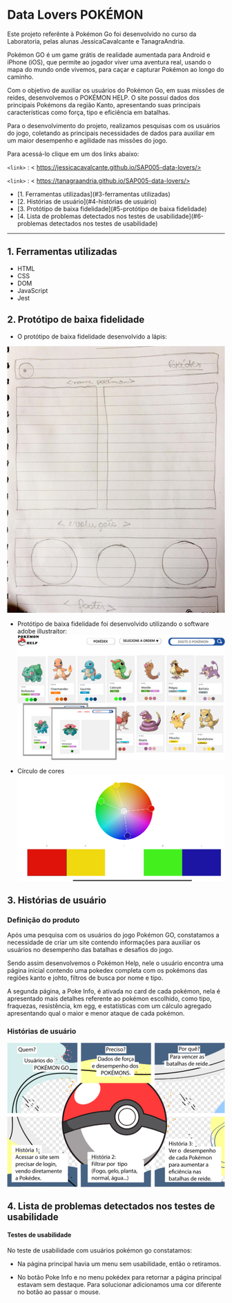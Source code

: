 # Data Lovers POKÉMON

Este projeto referênte à Pokémon Go foi desenvolvido no curso da Laboratoria, pelas alunas JessicaCavalcante e TanagraAndria.

Pokémon GO é um game grátis de realidade aumentada para Android e iPhone (iOS), 
que permite ao jogador viver uma aventura real, usando o mapa do mundo onde vivemos, 
para caçar e capturar Pokémon ao longo do caminho.

Com o objetivo de auxiliar os usuários do Pokémon Go, em suas missões de reides,
desenvolvemos o POKÉMON HELP. O site possuí dados dos principais Pokémons da região
Kanto, apresentando suas principais características como força, tipo  e eficiência
em batalhas. 

Para o desenvolvimento do projeto, realizamos pesquisas com os usuários do jogo,
coletando as principais necessidades de dados para auxiliar em um maior desempenho
e agilidade nas missões do jogo.

Para acessá-lo clique em um dos links abaixo:

`<link>` : < https://jessicacavalcante.github.io/SAP005-data-lovers/>

`<link>` : < https://tanagraandria.github.io/SAP005-data-lovers/>










* [1. Ferramentas utilizadas](#3-ferramentas utilizadas)
* [2. Histórias de usuário](#4-histórias de usuário)
* [3. Protótipo de baixa fidelidade](#5-protótipo de baixa fidelidade)
* [4. Lista de problemas detectados nos testes de usabilidade](#6-problemas detectados nos testes de usabilidade)


***

## 1. Ferramentas utilizadas

* HTML 
* CSS
* DOM
* JavaScript
* Jest 




## 2. Protótipo de baixa fidelidade

* O protótipo de baixa fidelidade  desenvolvido a lápis:

![alt text](src/img/PSX_20201204_133727.jpg)

* Protótipo de baixa fidelidade foi desenvolvido utilizando o software adobe illustraitor:
![alt text](src/img/site.jpg)

* Círculo de cores
![alt text](src/img/cores.png)

## 3. Histórias de usuário

### Definição do produto

Após uma pesquisa com os usuários do jogo Pokémon GO, constatamos a necessidade de criar um site contendo informações para auxiliar os usuários no desempenho das batalhas e desafios do jogo. 

Sendo assim desenvolvemos o Pokémon Help, nele o usuário encontra uma página inicial contendo uma pokedex completa com os pokémons das regiões kanto e johto,  filtros de busca por nome e  tipo. 

A segunda página, a Poke Info, é ativada no card de cada pokémon, nela é apresentado mais detalhes referente ao pokémon escolhido, como tipo, fraquezas, resistência, km egg, e estatísticas com  um cálculo agregado apresentando qual o maior e menor ataque de cada pokémon.


### Histórias de usuário

![alt text](src/img/historia.png)

## 4. Lista de problemas detectados nos testes de usabilidade

#### Testes de usabilidade

No teste de usabilidade com usuários pokémon go constatamos:
* Na página principal havia um menu sem usabilidade, então o retiramos.

* No botão Poke Info e no menu pokédex para retornar a página principal estavam sem destaque. Para solucionar adicionamos uma cor diferente no botão ao passar o mouse.









